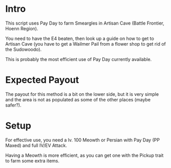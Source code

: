 # Intro
This script uses Pay Day to farm Smeargles in Artisan Cave (Battle Frontier, Hoenn Region). 

You need to have the E4 beaten, then look up a guide on how to get to Artisan Cave (you have to get a Wailmer Pail from a flower shop to get rid of the Sudowoodo).

This is probably the most efficient use of Pay Day currently available.


# Expected Payout
The payout for this method is a bit on the lower side, but it is very simple and the area is not as populated as some of the other places (maybe safer?).

# Setup

For effective use, you need a lv. 100 Meowth or Persian with Pay Day (PP Maxed) and full IV/EV Attack. 

Having a Meowth is more efficient, as you can get one with the Pickup trait to farm some extra items.

